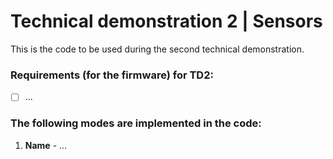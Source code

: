 # Technical demonstration 2 | Sensors

This is the code to be used during the second technical demonstration.

### Requirements (for the firmware) for TD2:
- [ ] ...

### The following modes are implemented in the code:
1. **Name** - ...


